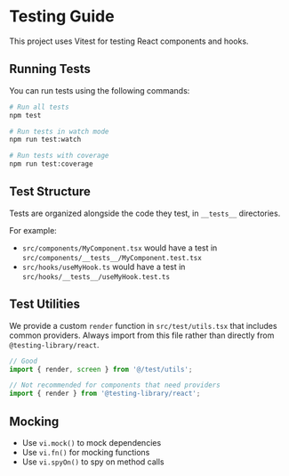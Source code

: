 
# Testing Guide

This project uses Vitest for testing React components and hooks.

## Running Tests

You can run tests using the following commands:

```bash
# Run all tests
npm test

# Run tests in watch mode
npm run test:watch

# Run tests with coverage
npm run test:coverage
```

## Test Structure

Tests are organized alongside the code they test, in `__tests__` directories.

For example:
- `src/components/MyComponent.tsx` would have a test in `src/components/__tests__/MyComponent.test.tsx`
- `src/hooks/useMyHook.ts` would have a test in `src/hooks/__tests__/useMyHook.test.ts`

## Test Utilities

We provide a custom `render` function in `src/test/utils.tsx` that includes common providers.
Always import from this file rather than directly from `@testing-library/react`.

```typescript
// Good
import { render, screen } from '@/test/utils';

// Not recommended for components that need providers
import { render } from '@testing-library/react';
```

## Mocking

- Use `vi.mock()` to mock dependencies
- Use `vi.fn()` for mocking functions
- Use `vi.spyOn()` to spy on method calls
